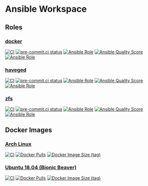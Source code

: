 # Ansible Workspace

## Roles

### [docker](https://github.com/f-koehler/ansible-role-docker)

[![CI](https://github.com/f-koehler/ansible-role-docker/workflows/CI/badge.svg?event=push)](https://github.com/f-koehler/ansible-role-docker/actions?query=workflow%3ACI)
[![pre-commit.ci status](https://results.pre-commit.ci/badge/github/f-koehler/ansible-role-docker/main.svg)](https://results.pre-commit.ci/latest/github/f-koehler/ansible-role-docker/main)
[![Ansible Role](https://img.shields.io/ansible/role/56442)](https://galaxy.ansible.com/f_koehler/docker)
[![Ansible Quality Score](https://img.shields.io/ansible/quality/56442)](https://galaxy.ansible.com/f_koehler/docker)
[![Ansible Role](https://img.shields.io/ansible/role/d/56442)](https://galaxy.ansible.com/f_koehler/docker)

### [haveged](https://github.com/f-koehler/ansible-role-haveged)

[![CI](https://github.com/f-koehler/ansible-role-haveged/workflows/CI/badge.svg?event=push)](https://github.com/f-koehler/ansible-role-haveged/actions?query=workflow%3ACI)
[![pre-commit.ci status](https://results.pre-commit.ci/badge/github/f-koehler/ansible-role-haveged/main.svg)](https://results.pre-commit.ci/latest/github/f-koehler/ansible-role-haveged/main)
[![Ansible Role](https://img.shields.io/ansible/role/56459)](https://galaxy.ansible.com/f_koehler/haveged)
[![Ansible Quality Score](https://img.shields.io/ansible/quality/56459)](https://galaxy.ansible.com/f_koehler/haveged)
[![Ansible Role](https://img.shields.io/ansible/role/d/56459)](https://galaxy.ansible.com/f_koehler/haveged)

### [zfs](https://github.com/f-koehler/ansible-role-zfs)

[![CI](https://github.com/f-koehler/ansible-role-zfs/workflows/CI/badge.svg?event=push)](https://github.com/f-koehler/ansible-role-zfs/actions?query=workflow%3ACI)
[![pre-commit.ci status](https://results.pre-commit.ci/badge/github/f-koehler/ansible-role-zfs/main.svg)](https://results.pre-commit.ci/latest/github/f-koehler/ansible-role-zfs/main)
[![Ansible Role](https://img.shields.io/ansible/role/56443)](https://galaxy.ansible.com/f_koehler/zfs)
[![Ansible Quality Score](https://img.shields.io/ansible/quality/56443)](https://galaxy.ansible.com/f_koehler/zfs)
[![Ansible Role](https://img.shields.io/ansible/role/d/56443)](https://galaxy.ansible.com/f_koehler/zfs)

## Docker Images

### [Arch Linux](https://github.com/f-koehler/docker-archlinux-ansible)

[![CI](https://github.com/f-koehler/docker-archlinux-ansible/actions/workflows/build.yml/badge.svg)](https://github.com/f-koehler/docker-archlinux-ansible/actions/workflows/build.yml)
[![Docker Pulls](https://img.shields.io/docker/pulls/fabiankoehler/archlinux-ansible)](https://hub.docker.com/r/fabiankoehler/archlinux-ansible)
[![Docker Image Size (tag)](https://img.shields.io/docker/image-size/fabiankoehler/archlinux-ansible/latest)](https://hub.docker.com/r/fabiankoehler/archlinux-ansible)

### [Ubuntu 18.04 (Bionic Beaver)](https://github.com/f-koehler/docker-ubuntu1804-ansible)

[![CI](https://github.com/f-koehler/docker-ubuntu1804-ansible/actions/workflows/build.yml/badge.svg)](https://github.com/f-koehler/docker-ubuntu1804-ansible/actions/workflows/build.yml)
[![Docker Pulls](https://img.shields.io/docker/pulls/fabiankoehler/ubuntu1804-ansible)](https://hub.docker.com/r/fabiankoehler/ubuntu1804-ansible)
[![Docker Image Size (tag)](https://img.shields.io/docker/image-size/fabiankoehler/ubuntu1804-ansible/latest)](https://hub.docker.com/r/fabiankoehler/ubuntu1804-ansible)
